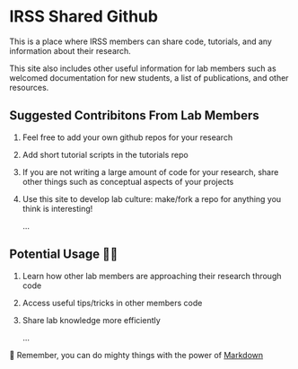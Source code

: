 # IRSS Shared Github

This is a place where IRSS members can share code, tutorials, and any information about their research. 

This site also includes other useful information for lab members such as welcomed documentation for new students, a list of publications, and other resources.

## Suggested Contribitons From Lab Members

1. Feel free to add your own github repos for your research
2. Add short tutorial scripts in the tutorials repo
3. If you are not writing a large amount of code for your research, share other things such as conceptual aspects of your projects
4. Use this site to develop lab culture: make/fork a repo for anything you think is interesting!

     ...

## Potential Usage 👩‍💻

1. Learn how other lab members are approaching their research through code
2. Access useful tips/tricks in other members code
3. Share lab knowledge more efficiently

     ...

🧙 Remember, you can do mighty things with the power of [Markdown](https://docs.github.com/github/writing-on-github/getting-started-with-writing-and-formatting-on-github/basic-writing-and-formatting-syntax)
